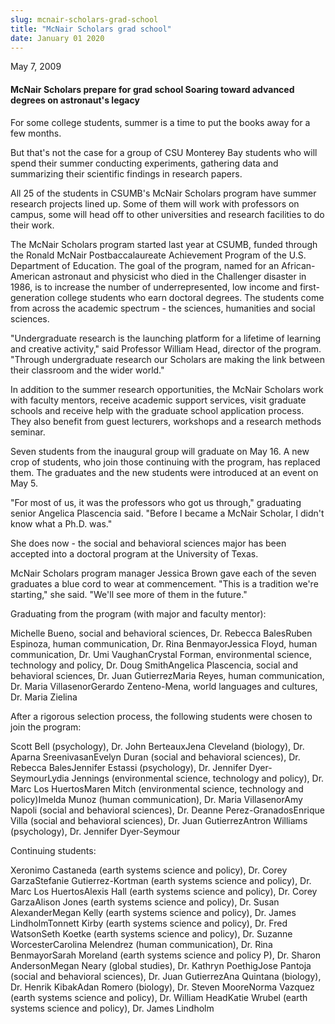 ```yaml
---
slug: mcnair-scholars-grad-school
title: "McNair Scholars grad school"
date: January 01 2020
---
```


<p>May 7, 2009
</p><h4>McNair Scholars prepare for grad school Soaring toward advanced degrees on astronaut&#039;s legacy</h4><p>For some college students, summer is a time to put the books away for a few months.
</p><p>But that's not the case for a group of CSU Monterey Bay students who will spend their summer conducting experiments, gathering data and summarizing their scientific findings in research papers.
</p><p>All 25 of the students in CSUMB's McNair Scholars program have summer research projects lined up. Some of them will work with professors on campus, some will head off to other universities and research facilities to do their work.
</p><p>The McNair Scholars program started last year at CSUMB, funded through the Ronald McNair Postbaccalaureate Achievement Program of the U.S. Department of Education. The goal of the program, named for an African-American astronaut and physicist who died in the Challenger disaster in 1986, is to increase the number of underrepresented, low income and first-generation college students who earn doctoral degrees. The students come from across the academic spectrum - the sciences, humanities and social sciences.
</p><p>"Undergraduate research is the launching platform for a lifetime of learning and creative activity," said Professor William Head, director of the program. "Through undergraduate research our Scholars are making the link between their classroom and the wider world."
</p><p>In addition to the summer research opportunities, the McNair Scholars work with faculty mentors, receive academic support services, visit graduate schools and receive help with the graduate school application process. They also benefit from guest lecturers, workshops and a research methods seminar.
</p><p>Seven students from the inaugural group will graduate on May 16. A new crop of students, who join those continuing with the program, has replaced them. The graduates and the new students were introduced at an event on May 5.
</p><p>"For most of us, it was the professors who got us through," graduating senior Angelica Plascencia said. "Before I became a McNair Scholar, I didn't know what a Ph.D. was."
</p><p>She does now - the social and behavioral sciences major has been accepted into a doctoral program at the University of Texas.
</p><p>McNair Scholars program manager Jessica Brown gave each of the seven graduates a blue cord to wear at commencement. "This is a tradition we're starting," she said. "We'll see more of them in the future."
</p><p>Graduating from the program (with major and faculty mentor):
</p><p>Michelle Bueno, social and behavioral sciences, Dr. Rebecca BalesRuben Espinoza, human communication, Dr. Rina BenmayorJessica Floyd, human communication, Dr. Umi VaughanCrystal Forman, environmental science, technology and policy, Dr. Doug SmithAngelica Plascencia, social and behavioral sciences, Dr. Juan GutierrezMaria Reyes, human communication, Dr. Maria VillasenorGerardo Zenteno-Mena, world languages and cultures, Dr. Maria Zielina
</p><p>After a rigorous selection process, the following students were chosen to join the program:
</p><p>Scott Bell (psychology), Dr. John BerteauxJena Cleveland (biology), Dr. Aparna  SreenivasanEvelyn Duran (social and behavioral sciences), Dr. Rebecca BalesJennifer Estassi (psychology), Dr. Jennifer Dyer-SeymourLydia Jennings (environmental science, technology and policy), Dr. Marc Los HuertosMaren Mitch (environmental science, technology and policy)Imelda Munoz (human communication), Dr. Maria VillasenorAmy Napoli (social and behavioral sciences), Dr. Deanne Perez-GranadosEnrique Villa (social and behavioral sciences), Dr. Juan GutierrezAntron Williams (psychology), Dr. Jennifer Dyer-Seymour
</p><p>Continuing students:
</p><p>Xeronimo Castaneda (earth systems science and policy), Dr. Corey GarzaStefanie Gutierrez-Kortman (earth systems science and policy), Dr. Marc Los HuertosAlexis Hall (earth systems science and policy), Dr. Corey GarzaAlison Jones (earth systems science and policy), Dr. Susan AlexanderMegan Kelly (earth systems science and policy), Dr. James LindholmTonnett Kirby (earth systems science and policy), Dr. Fred WatsonSeth Koetke (earth systems science and policy), Dr. Suzanne WorcesterCarolina Melendrez (human communication), Dr. Rina BenmayorSarah Moreland (earth systems science and policy P), Dr. Sharon AndersonMegan Neary (global studies), Dr. Kathryn PoethigJose Pantoja (social and behavioral sciences), Dr. Juan GutierrezAna Quintana (biology), Dr. Henrik KibakAdan Romero (biology), Dr. Steven MooreNorma Vazquez (earth systems science and policy), Dr. William HeadKatie Wrubel (earth systems science and policy), Dr. James Lindholm
</p>
